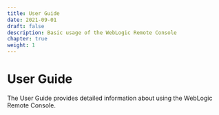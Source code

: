 ```yaml
---
title: User Guide
date: 2021-09-01
draft: false
description: Basic usage of the WebLogic Remote Console
chapter: true
weight: 1
---
```

# User Guide
The User Guide provides detailed information about using the WebLogic Remote Console.
